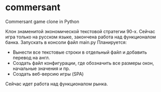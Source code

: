 # commersant
Commersant game clone in Python


Клон знаменитой экономической текстовой стратегии 90-х. Сейчас игра только на русском языке, закончена работа над функционалом банка. Запускать в консоли файл main.py
Планируется:
- Вынести все текстовые строки в отдельный файл и добавить перевод на англ.
- Создать файл конфигурации, где обозначить все размеры окон, начальные значения и пр.
- Создать веб-версию игры (SPA)

Сейчас идет работа над функционалом рынка.
